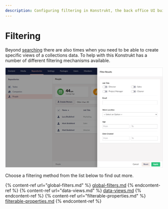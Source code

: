 ```yaml
---
description: Configuring filtering in Konstrukt, the back office UI builder for Umbraco.
---
```


# Filtering

Beyond [searching](../searching/overview.md) there are also times when you need to be able to create specific views of a collections data. To help with this Konstrukt has a number of different filtering mechanisms available.

![Filterable Properties](../images/filterable_properties.png)

Choose a filtering method from the list below to find out more.

{% content-ref url="global-filters.md" %}
[global-filters.md](global-filters.md)
{% endcontent-ref %}
{% content-ref url="data-views.md" %}
[data-views.md](data-views.md)
{% endcontent-ref %}
{% content-ref url="filterable-properties.md" %}
[filterable-properties.md](filterable-properties.md)
{% endcontent-ref %}